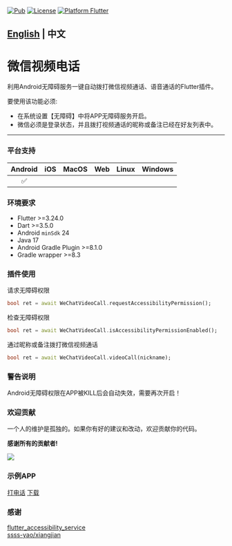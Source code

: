 [![Pub](https://img.shields.io/pub/v/wechat_video_call)](https://pub.dev/packages/wechat_video_call)
[![License](https://img.shields.io/badge/license-MIT-green.svg)](/LICENSE)
[![Platform Flutter](https://img.shields.io/badge/platform-Flutter-blue.svg)](https://flutter.dev)

## [English](https://github.com/davidche1116/wechat_video_call/blob/main/README.md) | 中文
# 微信视频电话

利用Android无障碍服务一键自动拨打微信视频通话、语音通话的Flutter插件。

要使用该功能必须:
- 在系统设置【无障碍】中将APP无障碍服务开启。
- 微信必须是登录状态，并且拨打视频通话的昵称或备注已经在好友列表中。

---

### 平台支持

| Android | iOS | MacOS | Web | Linux | Windows |
| :-----: | :-: | :---: | :-: | :---: | :-----: |
|   ✅    |   |     |   |     |       |

### 环境要求

- Flutter >=3.24.0
- Dart >=3.5.0
- Android `minSdk` 24
- Java 17
- Android Gradle Plugin >=8.1.0
- Gradle wrapper >=8.3

### 插件使用
请求无障碍权限
```dart
bool ret = await WeChatVideoCall.requestAccessibilityPermission();
```

检查无障碍权限
```dart
bool ret = await WeChatVideoCall.isAccessibilityPermissionEnabled();
```

通过昵称或备注拨打微信视频通话
```dart
bool ret = await WeChatVideoCall.videoCall(nickname);
```

### 警告说明

Android无障碍权限在APP被KILL后会自动失效，需要再次开启！

### 欢迎贡献
一个人的维护是孤独的。如果你有好的建议和改动，欢迎贡献你的代码。

__感谢所有的贡献者!__

<a href="https://github.com/davidche1116/wechat_video_call/graphs/contributors">
    <img src="https://contrib.rocks/image?repo=davidche1116/wechat_video_call" />
</a>

### 示例APP
[打电话](https://github.com/davidche1116/CallApp)
[下载](https://github.com/davidche1116/CallApp/releases)

### 感谢
[flutter_accessibility_service](https://pub.dev/packages/flutter_accessibility_service)  
[ssss-yao/xiangjian](https://github.com/ssss-yao/xiangjian)  
